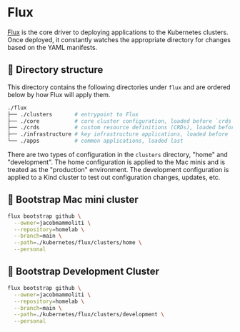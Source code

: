 # Flux
[Flux](https://fluxcd.io/) is the core driver to deploying applications to the Kubernetes clusters. Once deployed, it constantly watches the appropriate directory for changes based on the YAML manifests.

## :open_file_folder: Directory structure
This directory contains the following directories under `flux` and are ordered below by how Flux will apply them.

```bash
./flux
├── ./clusters       # entrypoint to Flux
├── ./core           # core cluster configuration, loaded before `crds`
├── ./crds           # custom resource definitions (CRDs), loaded before `infrastructure`
├── ./infrastructure # key infrastructure applications, loaded before `apps`
└── ./apps           # common applications, loaded last
```

There are two types of configuration in the `clusters` directory, "home" and "development". The home configuration is applied to the Mac minis and is treated as the "production" environment. The development configuration is applied to a Kind cluster to test out configuration changes, updates, etc.

## :nut_and_bolt: Bootstrap Mac mini cluster
```bash
flux bootstrap github \
  --owner=jacobmammoliti \
  --repository=homelab \
  --branch=main \
  --path=./kubernetes/flux/clusters/home \
  --personal
```

## :nut_and_bolt: Bootstrap Development Cluster
```bash
flux bootstrap github \
  --owner=jacobmammoliti \
  --repository=homelab \
  --branch=main \
  --path=./kubernetes/flux/clusters/development \
  --personal
```
